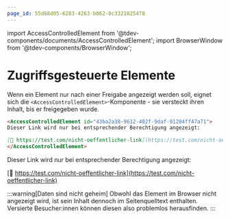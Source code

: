 ```yaml
---
page_id: 55d68d05-6283-4263-b062-0c3321025478
---
```


import AccessControlledElement from '@tdev-components/documents/AccessControlledElement';
import BrowserWindow from '@tdev-components/BrowserWindow';

# Zugriffsgesteuerte Elemente

Wenn ein Element nur nach einer Freigabe angezeigt werden soll, eignet sich die `<AccessControlledElement>`-Komponente  - sie versteckt ihren Inhalt, bis er freigegeben wurde.

```md
<AccessControlledElement id="43ba2a38-9612-402f-9daf-91204ff47a71">
Dieser Link wird nur bei entsprechender Berechtigung angezeigt:

[🔗 https://test.com/nicht-oeffentlicher-link](https://test.com/nicht-oeffentlicher-link)
</AccessControlledElement>
```

<BrowserWindow>
<AccessControlledElement id="43ba2a38-9612-402f-9daf-91204ff47a71">
Dieser Link wird nur bei entsprechender Berechtigung angezeigt:

[🔗 https://test.com/nicht-oeffentlicher-link](https://test.com/nicht-oeffentlicher-link)
</AccessControlledElement>
</BrowserWindow>

:::warning[Daten sind nicht geheim]
Obwohl das Element im Browser nicht angezeigt wird, ist sein Inhalt dennoch im Seitenquelltext enthalten. Versierte Besucher:innen können diesen also problemlos herausfinden.
:::
